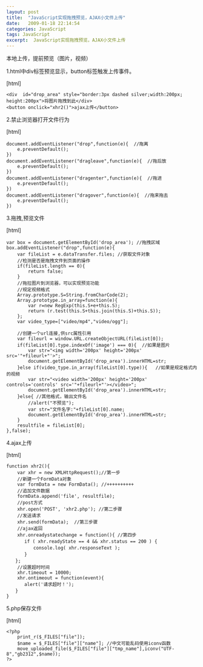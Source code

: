 ```yaml
---
layout: post
title:  "JavaScript实现拖拽预览，AJAX小文件上传"
date:   2009-01-18 22:14:54
categories: JavaScript
tags: JavaScript
excerpt:  JavaScript实现拖拽预览，AJAX小文件上传 
---
```

本地上传，提前预览（图片，视频）

1.html中div标签预览显示，button标签触发上传事件。

[html] 

    <div  id="drop_area" style="border:3px dashed silver;width:200px; height:200px">将图片拖拽到此</div>  
    <button onclick="xhr2()">ajax上传</button>  


2.禁止浏览器打开文件行为

[html] 

    document.addEventListener("drop",function(e){  //拖离   
        e.preventDefault();      
    })  
    document.addEventListener("dragleave",function(e){  //拖后放   
        e.preventDefault();      
    })  
    document.addEventListener("dragenter",function(e){  //拖进  
        e.preventDefault();      
    })  
    document.addEventListener("dragover",function(e){  //拖来拖去    
        e.preventDefault();      
    })  


3.拖拽,预览文件

[html] 

    var box = document.getElementById('drop_area'); //拖拽区域     
    box.addEventListener("drop",function(e){           
        var fileList = e.dataTransfer.files; //获取文件对象    
        //检测是否是拖拽文件到页面的操作            
        if(fileList.length == 0){                
            return false;            
        }             
        //拖拉图片到浏览器，可以实现预览功能    
        //规定视频格式  
        Array.prototype.S=String.fromCharCode(2);  
        Array.prototype.in_array=function(e){  
            var r=new RegExp(this.S+e+this.S);  
            return (r.test(this.S+this.join(this.S)+this.S));  
        };  
        var video_type=["video/mp4","video/ogg"];  
          
        //创建一个url连接,供src属性引用  
        var fileurl = window.URL.createObjectURL(fileList[0]);                
        if(fileList[0].type.indexOf('image') === 0){  //如果是图片  
            var str="<img width='200px' height='200px' src='"+fileurl+"'>";  
            document.getElementById('drop_area').innerHTML=str;                   
        }else if(video_type.in_array(fileList[0].type)){   //如果是规定格式内的视频                    
            var str="<video width='200px' height='200px' controls='controls' src='"+fileurl+"'></video>";  
            document.getElementById('drop_area').innerHTML=str;        
        }else{ //其他格式，输出文件名  
            //alert("不预览");  
            var str="文件名字:"+fileList[0].name;  
            document.getElementById('drop_area').innerHTML=str;      
        }         
        resultfile = fileList[0];             
    },false);  


4.ajax上传

[html] 

    function xhr2(){  
        var xhr = new XMLHttpRequest();//第一步  
        //新建一个FormData对象  
        var formData = new FormData(); //++++++++++  
        //追加文件数据  
        formData.append('file', resultfile);  
        //post方式  
        xhr.open('POST', 'xhr2.php'); //第二步骤  
        //发送请求  
        xhr.send(formData);  //第三步骤  
        //ajax返回  
        xhr.onreadystatechange = function(){ //第四步  
    　　　　if ( xhr.readyState == 4 && xhr.status == 200 ) {  
    　　　　　　console.log( xhr.responseText );        
    　　　　}  
    　　};  
        //设置超时时间  
        xhr.timeout = 10000;  
        xhr.ontimeout = function(event){  
    　　　　alert('请求超时！');  
    　　}           
    }  


5.php保存文件

[html] 

    <?php  
        print_r($_FILES["file"]);  
        $name = $_FILES["file"]["name"]; //中文可能乱码使用iconv函数  
        move_uploaded_file($_FILES["file"]["tmp_name"],iconv("UTF-8","gb2312",$name));  
    ?>  